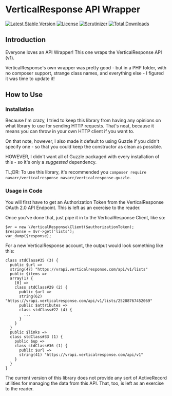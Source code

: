 # VerticalResponse API Wrapper

[![Latest Stable Version](https://poser.pugx.org/navarr/verticalresponse/v/stable)](https://packagist.org/packages/navarr/verticalresponse)
[![License](https://poser.pugx.org/navarr/verticalresponse/license)](https://packagist.org/packages/navarr/verticalresponse)
[![Scrutinizer](https://scrutinizer-ci.com/g/navarr/verticalresponse/badges/quality-score.png?b=master)](https://scrutinizer-ci.com/g/navarr/Sockets/)
[![Total Downloads](https://poser.pugx.org/navarr/verticalresponse/downloads)](https://packagist.org/packages/navarr/verticalresponse)

## Introduction

Everyone loves an API Wrapper!  This one wraps the VerticalResponse API (v1).

VerticalResponse's own wrapper was pretty good - but in a PHP folder, with no composer support, strange class names, and 
everything else - I figured it was time to update it!

## How to Use

### Installation

Because I'm crazy, I tried to keep this library from having any opinions on what library to use for sending HTTP
requests.  That's neat, because it means you can throw in your own HTTP client if you want to.

On that note, however, I also made it default to using Guzzle if you didn't specify one - so that you could keep the
constructor as clean as possible.

HOWEVER, I didn't want all of Guzzle packaged with every installation of this - so it's only a _suggested_ dependency.

TL;DR: To use this library, it's recommended you `composer require navarr/verticalresponse navarr/verticalresponse-guzzle`.

### Usage in Code

You will first have to get an Authorization Token from the VerticalResponse OAuth 2.0 API Endpoint.  This is left as an
exercise to the reader.

Once you've done that, just pipe it in to the VerticalResponse Client, like so:

    $vr = new \VerticalResponse\Client($authorizationToken);
    $response = $vr->get('lists');
    var_dump($response);

For a new VerticalResponse account, the output would look something like this:

    class stdClass#35 (3) {
      public $url =>
      string(47) "https://vrapi.verticalresponse.com/api/v1/lists"
      public $items =>
      array(1) {
        [0] =>
        class stdClass#29 (2) {
          public $url =>
          string(62) "https://vrapi.verticalresponse.com/api/v1/lists/25288767452069"
          public $attributes =>
          class stdClass#22 (4) {
            ...
          }
        }
      }
      public $links =>
      class stdClass#33 (1) {
        public $up =>
        class stdClass#36 (1) {
          public $url =>
          string(41) "https://vrapi.verticalresponse.com/api/v1"
        }
      }
    }
    
The current version of this library does not provide any sort of ActiveRecord utilities for managing the data from this
API.  That, too, is left as an exercise to the reader.
